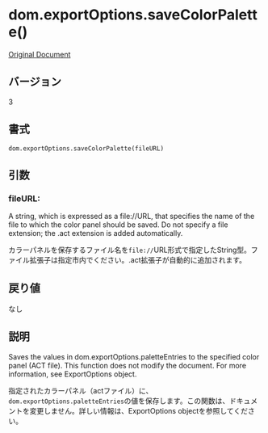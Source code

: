 # dom.exportOptions.saveColorPalette()

[Original Document](http://help.adobe.com/en_US/fireworks/cs/extend/WS5b3ccc516d4fbf351e63e3d1183c94856c-7daf.html)

## バージョン

3

## 書式

```
dom.exportOptions.saveColorPalette(fileURL)
```

## 引数

### fileURL:

A string, which is expressed as a file://URL, that specifies the name of the file to which the color panel should be saved. Do not specify a file extension; the .act extension is added automatically. 

カラーパネルを保存するファイル名を```file://```URL形式で指定したString型。ファイル拡張子は指定市内でください。.act拡張子が自動的に追加されます。

## 戻り値

なし

## 説明

Saves the values in dom.exportOptions.paletteEntries to the specified color panel (ACT file). This function does not modify the document. For more information, see ExportOptions object.

指定されたカラーパネル（actファイル）に、```dom.exportOptions.paletteEntries```の値を保存します。この関数は、ドキュメントを変更しません。詳しい情報は、ExportOptions objectを参照してください。
